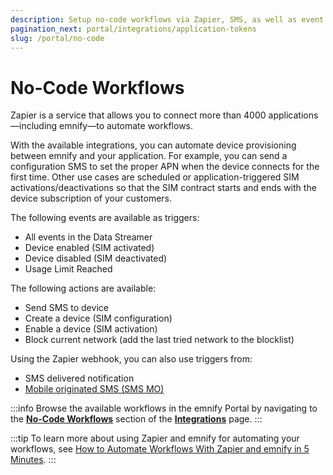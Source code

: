 ```yaml
---
description: Setup no-code workflows via Zapier, SMS, as well as event or application triggers in the emnify Portal
pagination_next: portal/integrations/application-tokens
slug: /portal/no-code
---
```


# No-Code Workflows

Zapier is a service that allows you to connect more than 4000 applications—including emnify—to automate workflows.

With the available integrations, you can automate device provisioning between emnify and your application.
For example, you can send a configuration SMS to set the proper APN when the device connects for the first time.
Other use cases are scheduled or application-triggered SIM activations/deactivations so that the SIM contract starts and ends with the device subscription of your customers.

The following events are available as triggers:

- All events in the Data Streamer
- Device enabled (SIM activated)
- Device disabled (SIM deactivated)
- Usage Limit Reached

The following actions are available:

- Send SMS to device
- Create a device (SIM configuration)
- Enable a device (SIM activation)
- Block current network (add the last tried network to the blocklist)

Using the Zapier webhook, you can also use triggers from:

- SMS delivered notification
- [Mobile originated SMS (SMS MO)](/glossary#sms-mo)

:::info
Browse the available workflows in the emnify Portal by navigating to the [**No-Code Workflows**](https://portal.emnify.com/integrations#no-code-workflows) section of the [**Integrations**](https://portal.emnify.com/integrations) page.
:::

:::tip
To learn more about using Zapier and emnify for automating your workflows, see [How to Automate Workflows With Zapier and emnify in 5 Minutes](https://www.emnify.com/developer-blog/emnify-zapier-nocode).
:::
